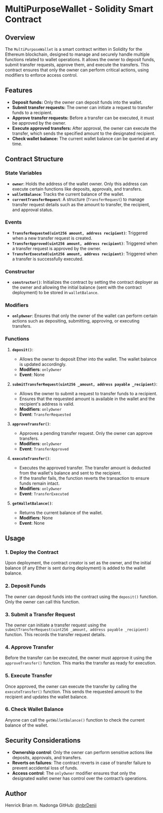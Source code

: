 
# MultiPurposeWallet - Solidity Smart Contract

## Overview

The `MultiPurposeWallet` is a smart contract written in Solidity for the Ethereum blockchain, designed to manage and securely handle multiple functions related to wallet operations. It allows the owner to deposit funds, submit transfer requests, approve them, and execute the transfers. This contract ensures that only the owner can perform critical actions, using modifiers to enforce access control.

## Features

- **Deposit funds:** Only the owner can deposit funds into the wallet.
- **Submit transfer requests:** The owner can initiate a request to transfer funds to a recipient.
- **Approve transfer requests:** Before a transfer can be executed, it must be approved by the owner.
- **Execute approved transfers:** After approval, the owner can execute the transfer, which sends the specified amount to the designated recipient.
- **Check wallet balance:** The current wallet balance can be queried at any time.

## Contract Structure

### State Variables

- **`owner`**: Holds the address of the wallet owner. Only this address can execute certain functions like deposits, approvals, and transfers.
- **`walletBalance`**: Tracks the current balance of the wallet.
- **`currentTransferRequest`**: A structure (`TransferRequest`) to manage transfer request details such as the amount to transfer, the recipient, and approval status.

### Events

- **`TransferRequested(uint256 amount, address recipient)`**: Triggered when a new transfer request is created.
- **`TransferApproved(uint256 amount, address recipient)`**: Triggered when a transfer request is approved by the owner.
- **`TransferExecuted(uint256 amount, address recipient)`**: Triggered when a transfer is successfully executed.

### Constructor

- **`constructor()`**: Initializes the contract by setting the contract deployer as the owner and allowing the initial balance (sent with the contract deployment) to be stored in `walletBalance`.

### Modifiers

- **`onlyOwner`**: Ensures that only the owner of the wallet can perform certain actions such as depositing, submitting, approving, or executing transfers.

### Functions

1. **`deposit()`**:
   - Allows the owner to deposit Ether into the wallet. The wallet balance is updated accordingly.
   - **Modifiers**: `onlyOwner`
   - **Event**: None

2. **`submitTransferRequest(uint256 _amount, address payable _recipient)`**:
   - Allows the owner to submit a request to transfer funds to a recipient.
   - Ensures that the requested amount is available in the wallet and the recipient's address is valid.
   - **Modifiers**: `onlyOwner`
   - **Event**: `TransferRequested`

3. **`approveTransfer()`**:
   - Approves a pending transfer request. Only the owner can approve transfers.
   - **Modifiers**: `onlyOwner`
   - **Event**: `TransferApproved`

4. **`executeTransfer()`**:
   - Executes the approved transfer. The transfer amount is deducted from the wallet's balance and sent to the recipient.
   - If the transfer fails, the function reverts the transaction to ensure funds remain intact.
   - **Modifiers**: `onlyOwner`
   - **Event**: `TransferExecuted`

5. **`getWalletBalance()`**:
   - Returns the current balance of the wallet.
   - **Modifiers**: None
   - **Event**: None

## Usage

### 1. Deploy the Contract
Upon deployment, the contract creator is set as the owner, and the initial balance (if any Ether is sent during deployment) is added to the wallet balance.

### 2. Deposit Funds
The owner can deposit funds into the contract using the `deposit()` function. Only the owner can call this function.

### 3. Submit a Transfer Request
The owner can initiate a transfer request using the `submitTransferRequest(uint256 _amount, address payable _recipient)` function. This records the transfer request details.

### 4. Approve Transfer
Before the transfer can be executed, the owner must approve it using the `approveTransfer()` function. This marks the transfer as ready for execution.

### 5. Execute Transfer
Once approved, the owner can execute the transfer by calling the `executeTransfer()` function. This sends the requested amount to the recipient and updates the wallet balance.

### 6. Check Wallet Balance
Anyone can call the `getWalletBalance()` function to check the current balance of the wallet.

## Security Considerations

- **Ownership control**: Only the owner can perform sensitive actions like deposits, approvals, and transfers.
- **Reverts on failures**: The contract reverts in case of transfer failure to prevent accidental loss of funds.
- **Access control**: The `onlyOwner` modifier ensures that only the designated wallet owner has control over the contract’s operations.

## Author

Henrick Brian m. Nadonga 
GitHub: [@nbrDenji](https://github.com/nrbDenji)
